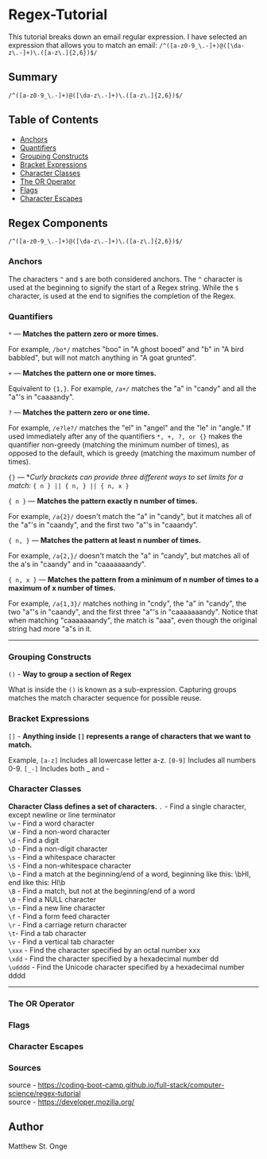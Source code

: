 # Regex-Tutorial
This tutorial breaks down an email regular expression. 
I have selected an expression that allows you to match an email: `/^([a-z0-9_\.-]+)@([\da-z\.-]+)\.([a-z\.]{2,6})$/`

## Summary
```
/^([a-z0-9_\.-]+)@([\da-z\.-]+)\.([a-z\.]{2,6})$/
```


## Table of Contents

- [Anchors](#anchors)
- [Quantifiers](#quantifiers)
- [Grouping Constructs](#grouping-constructs)
- [Bracket Expressions](#bracket-expressions)
- [Character Classes](#character-classes)
- [The OR Operator](#the-or-operator)
- [Flags](#flags)
- [Character Escapes](#character-escapes)

## Regex Components

```/^([a-z0-9_\.-]+)@([\da-z\.-]+)\.([a-z\.]{2,6})$/```

### Anchors

The characters ```^``` and ```$``` are both considered anchors.
The ```^``` character is used at the beginning to signify the start of a Regex string. While the ```$``` character, is used at the end to signifies the completion of the Regex.


### Quantifiers

```*``` — **Matches the pattern zero or more times.**

For example, ```/bo*/``` matches "boo" in "A ghost booed" and "b" in "A bird babbled", but will not match anything in "A goat grunted".

```+``` — **Matches the pattern one or more times.**

Equivalent to ```{1,}```. For example, ```/a+/``` matches the "a" in "candy" and all the "a"'s in "caaaandy".

```?``` — **Matches the pattern zero or one time.**

For example, ```/e?le?/``` matches the "el" in "angel" and the "le" in "angle." If used immediately after any of the quantifiers ```*, +, ?, or {}``` makes the quantifier non-greedy (matching the minimum number of times), as opposed to the default, which is greedy (matching the maximum number of times).

```{}``` — **Curly brackets can provide three different ways to set limits for a match:* ```{ n } || { n, } || { n, x }```

```{ n }``` — **Matches the pattern exactly n number of times.**	

For example, ```/a{2}/``` doesn't match the "a" in "candy", but it matches all of the "a"'s in "caandy", and the first two "a"'s in "caaandy".

```{ n, }``` — **Matches the pattern at least n number of times.**

For example, ```/a{2,}/``` doesn't match the "a" in "candy", but matches all of the a's in "caandy" and in "caaaaaaandy".

```{ n, x }``` — **Matches the pattern from a minimum of n number of times to a maximum of x number of times.**

For example, ```/a{1,3}/``` matches nothing in "cndy", the "a" in "candy", the two "a"'s in "caandy", and the first three "a"'s in "caaaaaaandy". Notice that when matching "caaaaaaandy", the match is "aaa", even though the original string had more "a"s in it.

---

### Grouping Constructs

```()``` - **Way to group a section of Regex**

What is inside the ```()``` is known as a sub-expression. Capturing groups matches the match character sequence for possible reuse. 

### Bracket Expressions

```[]``` - **Anything inside ```[]``` represents a range of characters that we want to match.**

Example, ```[a-z]``` Includes all lowercase letter a-z. ```[0-9]``` Includes all numbers 0-9. ```[_-]``` Includes both _ and -


### Character Classes

**Character Class defines a set of characters.**
```.``` - Find a single character, except newline or line terminator <br>
```\w``` - Find a word character<br>
```\W``` - Find a non-word character<br>
```\d``` - Find a digit<br>
```\D``` - Find a non-digit character<br>
```\s``` - Find a whitespace character<br>
```\S``` - Find a non-whitespace character<br>
```\b``` - Find a match at the beginning/end of a word, beginning like this: \bHI, end like this: HI\b<br>
```\B``` - Find a match, but not at the beginning/end of a word<br>
```\0``` - Find a NULL character<br>
```\n``` - Find a new line character<br>
```\f``` - Find a form feed character<br>
```\r``` - Find a carriage return character<br>
```\t```- Find a tab character<br>
```\v``` - Find a vertical tab character<br>
```\xxx``` - Find the character specified by an octal number xxx<br>
```\xdd``` - Find the character specified by a hexadecimal number dd<br>
```\udddd``` - Find the Unicode character specified by a hexadecimal number dddd


---

### The OR Operator


### Flags


### Character Escapes


### Sources
source - https://coding-boot-camp.github.io/full-stack/computer-science/regex-tutorial <br>
source - https://developer.mozilla.org/

## Author
Matthew St. Onge